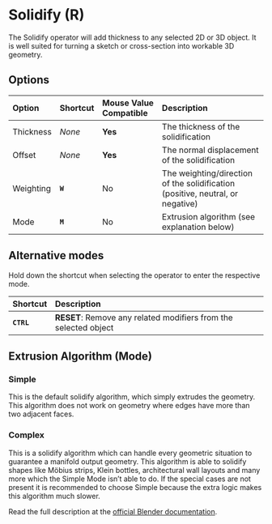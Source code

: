 # Solidify (<span title="Recallable">R</span>)

The Solidify operator will add thickness to any selected 2D or 3D object. It is well suited for turning a sketch or cross-section into workable 3D geometry.

[](../_media/solidify.mp4 ':include')

## Options

| Option | Shortcut | Mouse Value Compatible | Description |
| :--- | :--- | :--- | :--- |
| Thickness | _None_ | **Yes** | The thickness of the solidification |
| Offset | _None_ | **Yes** | The normal displacement of the solidification |
| Weighting | **`W`** | No | The weighting/direction of the solidification (positive, neutral, or negative) |
| Mode | **`M`** | No | Extrusion algorithm (see explanation below) |

## Alternative modes

Hold down the shortcut when selecting the operator to enter the respective mode.

| Shortcut | Description |
| :--- | :--- |
| **`CTRL`** | **RESET**: Remove any related modifiers from the selected object |

## Extrusion Algorithm (Mode)

### Simple
This is the default solidify algorithm, which simply extrudes the geometry. This algorithm does not work on geometry where edges have more than two adjacent faces.

### Complex
This is a solidify algorithm which can handle every geometric situation to guarantee a manifold output geometry. This algorithm is able to solidify shapes like Möbius strips, Klein bottles, architectural wall layouts and many more which the Simple Mode isn’t able to do. If the special cases are not present it is recommended to choose Simple because the extra logic makes this algorithm much slower.

Read the full description at the [official Blender documentation](https://docs.blender.org/manual/en/latest/modeling/modifiers/generate/solidify.html).